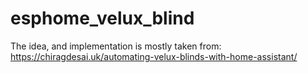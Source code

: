 # esphome_velux_blind

The idea, and implementation is mostly taken from:
https://chiragdesai.uk/automating-velux-blinds-with-home-assistant/
